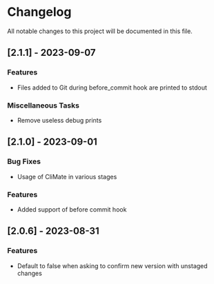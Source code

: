 # Changelog

All notable changes to this project will be documented in this file.

## [2.1.1] - 2023-09-07

### Features

- Files added to Git during before_commit hook are printed to stdout

### Miscellaneous Tasks

- Remove useless debug prints

## [2.1.0] - 2023-09-01

### Bug Fixes

- Usage of CliMate in various stages

### Features

- Added support of before commit hook

## [2.0.6] - 2023-08-31

### Features

- Default to false when asking to confirm new version with unstaged changes

<!-- generated by git-cliff -->
